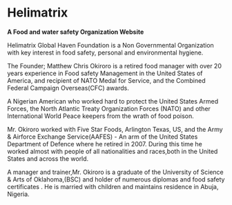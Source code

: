 # Helimatrix
**A Food and water safety Organization Website**

Helimatrix Global Haven Foundation is a Non Governmental Organization with key interest in food safety, personal and environmental hygiene.

The Founder; Matthew Chris Okiroro is a retired food manager with over 20 years experience in Food safety Management in the United States of America, and recipient of NATO Medal for Service, and the Combined Federal Campaign Overseas(CFC) awards.

A Nigerian American who worked hard to protect the United States Armed Forces, the North Atlantic Treaty Organization Forces (NATO) and other International World Peace keepers from the wrath of food poison.

Mr. Okiroro worked with Five Star Foods, Arlington Texas, US, and the Army & Airforce Exchange Service(AAFES) - An arm of the United States Department of Defence where he retired in 2007. During this time he worked almost with people of all nationalities and races,both in the United States and across the world.

A manager and trainer,Mr. Okiroro is a graduate of the University of Science & Arts of Oklahoma,(BSC) and holder of numerous diplomas and food safety certificates
.
He is married with children and maintains residence in Abuja, Nigeria.
